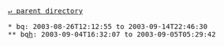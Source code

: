 <pre>
  <a href="../">&#x21b5; parent directory</a>
  
  * bq: 2003-08-26T12:12:55 to 2003-09-14T22:46:30
  ** bq<a href="h">h</a>: 2003-09-04T16:32:07 to 2003-09-05T05:29:42
</pre>
